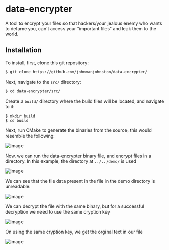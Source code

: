 # data-encrypter
A tool to encrypt your files so that hackers/your jealous enemy who wants to defame you, can't access your "important files" and leak them to the world. 


## Installation 
To install, first, clone this git repository: 

```bash
$ git clone https://github.com/johnmanjohnston/data-encrypter/
```

Next, navigate to the `src/` directory:
```bash
$ cd data-encrypter/src/
```

Create a `build/` directory where the build files will be located, and navigate to it:
```bash
$ mkdir build
$ cd build
```

Next, run CMake to generate the binaries from the source, this would resemble the following:


![image](https://user-images.githubusercontent.com/97091148/217327692-84a3bc41-fa0c-4208-8128-5ccdca11f63b.png)




Now, we can run the data-encrypter binary file, and encrypt files in a directory. In this example, the directory at `../../demo/` is used


![image](https://user-images.githubusercontent.com/97091148/217315458-813b03bf-e21b-46fa-bf02-6095c03b799d.png)

We can see that the file data present in the file in the demo directory is unreadable:

![image](https://user-images.githubusercontent.com/97091148/217315614-c8717764-be8a-43f8-a1f4-4caff546375c.png)

We can decrypt the file with the same binary, but for a successful decryption we need to use the same cryption key

![image](https://user-images.githubusercontent.com/97091148/217315662-07a0c68c-3128-453b-a5c6-0e586bb51afa.png)

On using the same cryption key, we get the orginal text in our file

![image](https://user-images.githubusercontent.com/97091148/217315792-60eefd6d-7839-426b-9bf7-9387efe2a74d.png)

